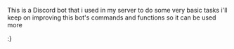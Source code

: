 This is a Discord bot that i used in my server to do some very basic tasks i'll keep on 
improving this bot's commands and functions 
so it can be used more 

:}